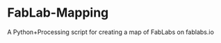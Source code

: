 FabLab-Mapping
==============

A Python+Processing script for creating a map of FabLabs on fablabs.io
